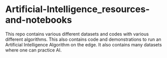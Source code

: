 # Artificial-Intelligence_resources-and-notebooks
This repo contains various different datasets and codes with various different algorithms. This also contains code and demonstrations to run an Artificial Intelligence Algorithm on the edge. It also contains many datasets where one can practice AI.
